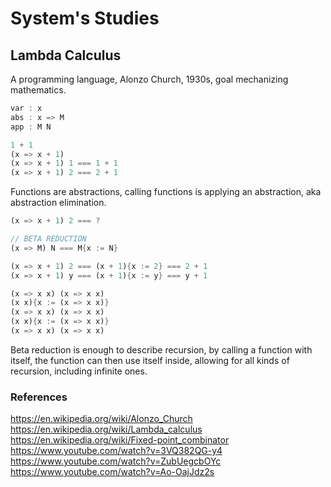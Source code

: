 # System's Studies

## Lambda Calculus

A programming language, Alonzo Church, 1930s, goal mechanizing mathematics.

```rust
var : x
abs : x => M
app : M N

1 + 1
(x => x + 1)
(x => x + 1) 1 === 1 + 1
(x => x + 1) 2 === 2 + 1
```

Functions are abstractions, calling functions is applying an abstraction, aka abstraction elimination.

```rust
(x => x + 1) 2 === ?

// BETA REDUCTION
(x => M) N === M{x := N}

(x => x + 1) 2 === (x + 1){x := 2} === 2 + 1
(x => x + 1) y === (x + 1){x := y} === y + 1

(x => x x) (x => x x)
(x x){x := (x => x x)}
(x => x x) (x => x x)
(x x){x := (x => x x)}
(x => x x) (x => x x)
```

Beta reduction is enough to describe recursion, by calling a function with itself, the function can then use itself inside, allowing for all kinds of recursion, including infinite ones.

### References

https://en.wikipedia.org/wiki/Alonzo_Church
https://en.wikipedia.org/wiki/Lambda_calculus
https://en.wikipedia.org/wiki/Fixed-point_combinator
https://www.youtube.com/watch?v=3VQ382QG-y4
https://www.youtube.com/watch?v=ZubUegcbOYc
https://www.youtube.com/watch?v=Ao-OajJdz2s
